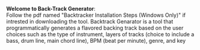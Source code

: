 **Welcome to Back-Track Generator**: <br>
Follow the pdf named "Backtracker Installation Steps (Windows Only)" if intrested in downloading the tool. Backtrack Genarator is a tool that
programmatically generates a flavored backing track based on the user choices such as the type of instrument, layers of tracks (choice to include a bass, drum line, main chord line), BPM (beat per minute), genre, and key 
